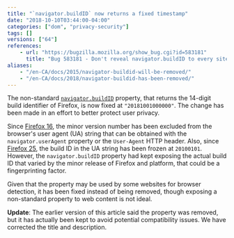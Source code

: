 ```yaml
---
title: "`navigator.buildID` now returns a fixed timestamp"
date: "2018-10-10T03:44:00-04:00"
categories: ["dom", "privacy-security"]
tags: []
versions: ["64"]
references:
    - url: "https://bugzilla.mozilla.org/show_bug.cgi?id=583181"
      title: "Bug 583181 - Don't reveal navigator.buildID to every site on the web"
aliases:
    - "/en-CA/docs/2015/navigator-buildid-will-be-removed/"
    - "/en-CA/docs/2018/navigator-buildid-has-been-removed/"
---
```

The non-standard [`navigator.buildID`](https://developer.mozilla.org/docs/Web/API/Navigator/buildID) property, that returns the 14-digit build identifier of Firefox, is now fixed at `"20181001000000"`. The change has been made in an effort to better protect user privacy.

Since [Firefox 16](https://www.fxsitecompat.com/en-CA/docs/2012/ua-string-no-longer-contains-patch-level-version-number/), the minor version number has been excluded from the browser's user agent (UA) string that can be obtained with the `navigator.userAgent` property or the `User-Agent` HTTP header. Also, since [Firefox 25](https://www.fxsitecompat.com/en-CA/docs/2015/build-id-in-ua-string-is-now-frozen-at-20100101/), the build ID in the UA string has been frozen at `20100101`. However, the `navigator.buildID` property had kept exposing the actual build ID that varied by the minor release of Firefox and platform, that could be a fingerprinting factor.

Given that the property may be used by some websites for browser detection, it has been fixed instead of being removed, though exposing a non-standard property to web content is not ideal.

**Update**: The earlier version of this article said the property was removed, but it has actually been kept to avoid potential compatibility issues. We have corrected the title and description.
